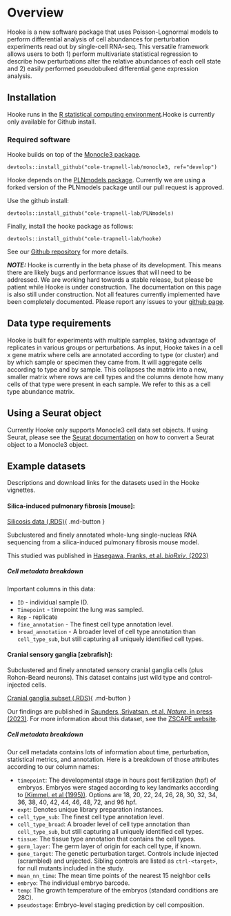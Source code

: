 # Overview
        
Hooke is a new software package that uses Poisson-Lognormal models to perform differential analysis of cell abundances for perturbation experiments read out by single-cell RNA-seq. This versatile framework allows users to both 1) perform multivariate statistical regression to describe how perturbations alter the relative abundances of each cell state and 2) easily performed pseudobulked differential gene expression analysis. 

## Installation

Hooke runs in the [R statistical computing environment](https://www.r-project.org/).Hooke is currently only available for Github install. 

### Required software

Hooke builds on top of the [Monocle3 package](https://cole-trapnell-lab.github.io/monocle3/docs/installation/). 

```devtools::install_github("cole-trapnell-lab/monocle3, ref="develop")```

Hooke depends on the [PLNmodels package](https://pln-team.github.io/PLNmodels/index.html). Currently we are using a forked version of the PLNmodels package until our pull request is approved. 

Use the github install: 

```devtools::install_github("cole-trapnell-lab/PLNmodels)```

Finally, install the hooke package as follows: 

```devtools::install_github("cole-trapnell-lab/hooke)```

See our [Github repository](https://github.com/cole-trapnell-lab/hooke) for more details.

**_NOTE:_** Hooke is currently in the beta phase of its development. This means there are likely bugs and performance issues that will need to be addressed. We are working hard towards a stable release, but please be patient while Hooke is under construction. The documentation on this page is also still under construction. Not all features currently implemented have been completely documented. Please report any issues to your [github page](https://github.com/cole-trapnell-lab/hooke/issues). 


## Data type requirements

Hooke is built for experiments with multiple samples, taking advantage of replicates in various groups or perturbations. As input, Hooke takes in a cell x gene matrix where cells are annotated according to type (or cluster) and by which sample or specimen they came from. It will aggregate cells according to type and by sample. This collapses the matrix into a new, smaller matrix where rows are cell types and the columns denote how many cells of that type were present in each sample. We refer to this as a cell type abundance matrix. 


## Using a Seurat object


Currently Hooke only supports Monocle3 cell data set objects. If using Seurat, please see the [Seurat documentation](https://satijalab.org/seurat/reference/as.celldataset) on how to convert a Seurat object to a Monocle3 object. 

## Example datasets

Descriptions and download links for the datasets used in the Hooke vignettes.  

#### Silica-induced pulmonary fibrosis [mouse]:

[Silicosis data (.RDS)](https://depts.washington.edu/trapnell-lab/software/hooke/silicosis_cds.rds){ .md-button }

Subclustered and finely annotated whole-lung single-nucleas RNA sequencing from a silica-induced pulmonary fibrosis mouse model. 

This studied was published in [Hasegawa, Franks, et al. _bioRxiv_, (2023)](https://www.biorxiv.org/content/10.1101/2023.02.17.528996v1)

##### Cell metadata breakdown 

Important columns in this data: 

* `ID` - individual sample ID. 
* `Timepoint` - timepoint the lung was sampled. 
* `Rep` - replicate
* `fine_annotation` - The finest cell type annotation level.
* `broad_annotation` - A broader level of cell type annotation than `cell_type_sub`, but still capturing all uniquely identified cell types.

#### Cranial sensory ganglia [zebrafish]:

Subclustered and finely annotated sensory cranial ganglia cells (plus Rohon-Beard neurons). This dataset contains just wild type and control-injected cells.  

[Cranial ganglia subset (.RDS)](https://depts.washington.edu/trapnell-lab/software/hooke/all-geno_sensory-cranial-ganglion_neuron_29k_cds.RDS){ .md-button }

Our findings are published in [Saunders, Srivatsan, et al. _Nature_, in press (2023)](https://www.biorxiv.org/content/10.1101/2022.08.04.502764v1). For more information about this dataset, see the [ZSCAPE website](https://cole-trapnell-lab.github.io/zscape/). 

##### Cell metadata breakdown 

Our cell metadata contains lots of information about time, perturbation, statistical metrics, and annotation. Here is a breakdown of those attributes according to our column names:

* `timepoint`: The developmental stage in hours post fertilization (hpf) of embryos. Embryos were staged according to key landmarks according to [(Kimmel, et al (1995))](https://zfin.org/zf_info/zfbook/stages/index.html). Options are 18, 20, 22, 24, 26, 28, 30, 32, 34, 36, 38, 40, 42, 44, 46, 48, 72, and 96 hpf.
* `expt`: Denotes unique library preparation instances.
* `cell_type_sub`: The finest cell type annotation level.
* `cell_type_broad`: A broader level of cell type annotation than `cell_type_sub`, but still capturing all uniquely identified cell types.
* `tissue`: The tissue type annotation that contains the cell types.
* `germ_layer`: The germ layer of origin for each cell type, if known.
* `gene_target`: The genetic perturbation target. Controls include injected (scrambled) and unjected. Sibling controls are listed as `ctrl-<target>`, for null mutants included in the study.
* `mean_nn_time`: The mean time points of the nearest 15 neighbor cells
* `embryo`: The individual embryo barcode.
* `temp`: The growth temperature of the embryos (standard conditions are 28C).
* `pseudostage`: Embryo-level staging prediction by cell composition.
